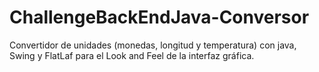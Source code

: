 # ChallengeBackEndJava-Conversor
Convertidor de unidades (monedas, longitud y temperatura) con java, Swing y FlatLaf para el Look and Feel de la interfaz gráfica.
